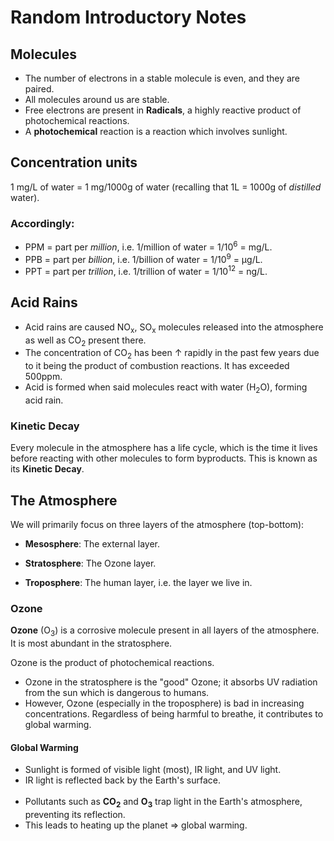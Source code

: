 # Random Introductory Notes

## Molecules

* The number of electrons in a stable molecule is even, and they are paired.
* All molecules around us are stable. 
* Free electrons are present in **Radicals**, a highly reactive product of photochemical reactions.
* A **photochemical** reaction is a reaction which involves sunlight.

## Concentration units

1 mg/L of water = 1 mg/1000g of water (recalling that 1L = 1000g of _distilled_ water).

### Accordingly: 
* PPM = part per _million_, i.e. 1/million of water = 1/10<sup>6</sup> = mg/L.
* PPB = part per _billion_, i.e. 1/billion of water = 1/10<sup>9</sup> = µg/L.
* PPT = part per _trillion_, i.e. 1/trillion of water = 1/10<sup>12</sup> = ng/L.

## Acid Rains

* Acid rains are caused NO<sub>x</sub>, SO<sub>x</sub> molecules released into the atmosphere as well as CO<sub>2</sub> present there.
* The concentration of CO<sub>2</sub> has been ↑ rapidly in the past few years due to it being the product of combustion reactions. It has exceeded 500ppm.
* Acid is formed when said molecules react with water (H<sub>2</sub>O), forming acid rain.

### Kinetic Decay

Every molecule in the atmosphere has a life cycle, which is the time it lives before reacting with other molecules to form byproducts. This is known as its **Kinetic Decay**.

## The Atmosphere

We will primarily focus on three layers of the atmosphere (top-bottom):

* **Mesosphere**: The external layer.

* **Stratosphere**: The Ozone layer.

* **Troposphere**: The human layer, i.e. the layer we live in.

### Ozone

**Ozone** (O<sub>3</sub>) is a corrosive molecule present in all layers of the atmosphere. It is most abundant in the stratosphere.

Ozone is the product of photochemical reactions.

* Ozone in the stratosphere is the "good" Ozone; it absorbs UV radiation from the sun which is dangerous to humans.
* However, Ozone (especially in the troposphere) is bad in increasing concentrations. Regardless of being harmful to breathe, it contributes to global warming.

#### Global Warming

* Sunlight is formed of visible light (most), IR light, and UV light.
* IR light is reflected back by the Earth's surface.
<br/><br/>
* Pollutants such as **CO<sub>2</sub>** and **O<sub>3</sub>** trap light in the Earth's atmosphere, preventing its reflection.
* This leads to heating up the planet => global warming.
